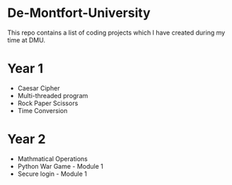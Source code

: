# De-Montfort-University

This repo contains a list of coding projects which I have created during my time at DMU.

# Year 1
- Caesar Cipher
- Multi-threaded program
- Rock Paper Scissors
- Time Conversion

# Year 2
- Mathmatical Operations
- Python War Game - Module 1
- Secure login - Module 1
